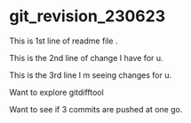 # git_revision_230623
This is 1st line of readme file .

This is the 2nd line of change I have for u.

This is the 3rd line I m seeing changes for u.

Want to explore gitdifftool

Want to see if 3 commits are pushed at one go.
